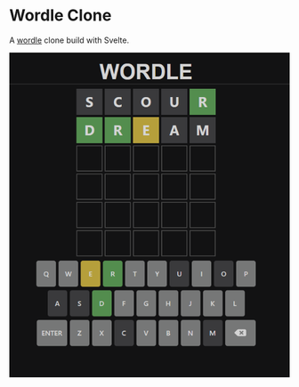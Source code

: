 # Wordle Clone

A [wordle](https://www.powerlanguage.co.uk/wordle/) clone build with Svelte.

![wordle screenshot](res/screenshot.png)
